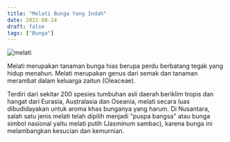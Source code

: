 ```yaml
---
title: "Melati Bunga Yang Indah"
date: 2022-08-24
draft: false
tags: ["Bunga"]
---
```

![melati](/images/melati.png)

Melati merupakan tanaman bunga hias berupa perdu berbatang tegak yang hidup menahun. Melati merupakan genus dari semak dan tanaman merambat dalam keluarga zaitun (Oleaceae).

Terdiri dari sekitar 200 spesies tumbuhan asli daerah beriklim tropis dan hangat dari Eurasia, Australasia dan Oseania, melati secara luas dibudidayakan untuk aroma khas bunganya yang harum. Di Nusantara, salah satu jenis melati telah dipilih menjadi "puspa bangsa" atau bunga simbol nasional yaitu melati putih (Jasminum sambac), karena bunga ini melambangkan kesucian dan kemurnian.


